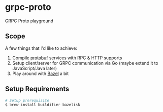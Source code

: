 # grpc-proto
GRPC Proto playground

## Scope
A few things that I'd like to achieve:
1. Compile [protobuf](https://protobuf.dev/) services with RPC & HTTP supports
2. Setup client/server for GRPC communication via Go (maybe extend it to JavaScript/Java later)
3. Play around with [Bazel](https://bazel.build/) a bit

## Setup Requirements

```.sh
# Setup prerequisite
$ brew install buildifier bazelisk

```